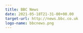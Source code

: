 ```yaml
---
title: BBC News
date: 2021-05-18T21-31-00+00.00
target-url: http://news.bbc.co.uk
logo-name: bbcnews.png
---
```

